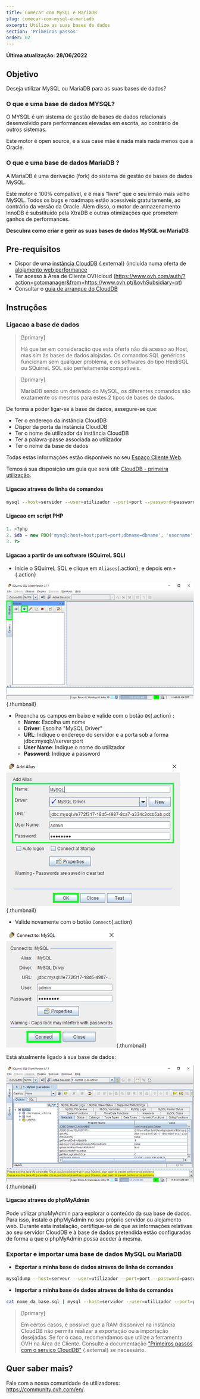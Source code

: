 ```yaml
---
title: Comecar com MySQL e MariaDB
slug: comecar-com-mysql-e-mariadb
excerpt: Utilize as suas bases de dados
section: 'Primeiros passos'
order: 02
---
```


**Última atualização: 28/06/2022**
  
## Objetivo

Deseja utilizar MySQL ou MariaDB para as suas bases de dados?

### O que e uma base de dados MYSQL?

O MYSQL é um sistema de gestão de bases de dados relacionais desenvolvido para performances elevadas em escrita, ao contrário de outros sistemas.

Este motor é open source, e a sua case mãe é nada mais nada menos que a Oracle.

### O que e uma base de dados MariaDB ?

A MariaDB é uma derivação (fork) do sistema de gestão de bases de dados MySQL.

Este motor é 100% compatível, e é mais "livre" que o seu irmão mais velho MySQL. Todos os bugs e roadmaps estão acessíveis gratuitamente, ao contrário da versão da Oracle. Além disso, o motor de armazenamento InnoDB é substituído pela XtraDB e outras otimizações que prometem ganhos de performances.
  
**Descubra como criar e gerir as suas bases de dados MySQL ou MariaDB**
  
## Pre-requisitos

- Dispor de uma [instância CloudDB](https://www.ovh.pt/cloud/cloud-databases/) {.external} (incluída numa oferta de [alojamento web performance](https://www.ovhcloud.com/pt/web-hosting/)
- Ter acesso à Área de Cliente OVHcloud (https://www.ovh.com/auth/?action=gotomanager&from=https://www.ovh.pt/&ovhSubsidiary=pt)
- Consultar o [guia de arranque do CloudDB](https://docs.ovh.com/pt/clouddb/comecar-com-clouddb/)
  
## Instruções

### Ligacao a base de dados

> [!primary]
>
> Há que ter em consideração que esta oferta não dá acesso ao Host, mas sim às bases de dados alojadas. Os comandos SQL genéricos funcionam sem qualquer problema, e os softwares do tipo HeidiSQL ou SQuirreL SQL são perfeitamente compatíveis.
> 



> [!primary]
>
> MariaDB sendo um derivado do MySQL, os diferentes comandos são exatamente os mesmos para estes 2 tipos de bases de dados.
> 

De forma a poder ligar-se à base de dados, assegure-se que:

- Ter o endereço da instância CloudDB
- Dispor da porta da instância CloudDB
- Ter o nome de utilizador da instância CloudDB
- Ter a palavra-passe associada ao utilizador
- Ter o nome da base de dados

Todas estas informações estão disponíveis no seu [Espaço Cliente Web](https://www.ovh.com/auth/?action=gotomanager&from=https://www.ovh.pt/&ovhSubsidiary=pt).

Temos á sua disposição um guia que será útil: [CloudDB - primeira utilização](https://docs.ovh.com/pt/clouddb/comecar-com-clouddb/).

#### Ligacao atraves de linha de comandos

```bash
mysql --host=servidor --user=utilizador --port=port --password=password nome_da_base
```

#### Ligacao em script PHP

```php
1. <?php
2. $db = new PDO('mysql:host=host;port=port;dbname=dbname', 'username', 'password');
3. ?>
```

#### Ligacao a partir de um software (SQuirreL SQL)

- Inicie o SQuirreL SQL e clique em `Aliases`{.action}, e depois em `+`{.action}

![launch SQuirreL SQL](images/1.PNG){.thumbnail}

- Preencha os campos em baixo e valide com o botão `OK`{.action} :
    - **Name**: Escolha um nome
    - **Driver**: Escolha "MySQL Driver"
    - **URL**: Indique o endereço do servidor e a porta sob a forma jdbc:mysql://server:port
    - **User Name**: Indique o nome do utilizador
    - **Password**: Indique a password

![config connection](images/2.PNG){.thumbnail}

- Valide novamente com o botão `Connect`{.action}

![valid connection](images/3.PNG){.thumbnail}

Está atualmente ligado à sua base de dados:

![config connection](images/4.PNG){.thumbnail}

#### Ligacao atraves do phpMyAdmin

Pode utilizar phpMyAdmin para explorar o conteúdo da sua base de dados. Para isso, instale o phpMyAdmin no seu próprio servidor ou alojamento web. Durante esta instalação, certifique-se de que as informações relativas ao seu servidor CloudDB e à base de dados pretendida estão configuradas de forma a que o phpMyAdmin possa aceder à mesma.

### Exportar e importar uma base de dados MySQL ou MariaDB

- **Exportar a minha base de dados atraves de linha de comandos**

```bash
mysqldump --host=serveur --user=utilizador --port=port --password=password nom_da_base > nome_da_base.sql
```

- **Importar a minha base de dados atraves de linha de comandos**

```bash
cat nome_da_base.sql | mysql --host=servidor --user=utilizador --port=port --password=password nome_da_base
```

> [!primary]
>
> Em certos casos, é possível que a RAM disponível na instância CloudDB não permita realizar a exportação ou a importação desejadas. Se for o caso, recomendamos que utilize a ferramenta OVH na Área de Cliente. Consulte a documentação ["Primeiros passos com o serviço CloudDB"](https://docs.ovh.com/fr/clouddb/debuter-avec-clouddb/#importation-dune-base-de-donnees) {.external} se necessário.
>

## Quer saber mais?
 
Fale com a nossa comunidade de utilizadores: <https://community.ovh.com/en/>.